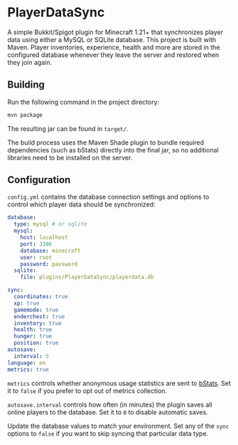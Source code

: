 # PlayerDataSync

A simple Bukkit/Spigot plugin for Minecraft 1.21+ that synchronizes player data using either a MySQL or SQLite database. This project is built with Maven.
Player inventories, experience, health and more are stored in the configured
database whenever they leave the server and restored when they join again.

## Building

Run the following command in the project directory:

```bash
mvn package
```

The resulting jar can be found in `target/`.

The build process uses the Maven Shade plugin to bundle required
dependencies (such as bStats) directly into the final jar, so no
additional libraries need to be installed on the server.

## Configuration

`config.yml` contains the database connection settings and options to control which
player data should be synchronized:

```yaml
database:
  type: mysql # or sqlite
  mysql:
    host: localhost
    port: 3306
    database: minecraft
    user: root
    password: password
  sqlite:
    file: plugins/PlayerDataSync/playerdata.db

sync:
  coordinates: true
  xp: true
  gamemode: true
  enderchest: true
  inventory: true
  health: true
  hunger: true
  position: true
autosave:
  interval: 5
language: en
metrics: true
```

`metrics` controls whether anonymous usage statistics are sent to
[bStats](https://bstats.org/). Set it to `false` if you prefer to
opt out of metrics collection.

`autosave.interval` controls how often (in minutes) the plugin saves all online
players to the database. Set it to `0` to disable automatic saves.

Update the database values to match your environment. Set any of the `sync` options to
`false` if you want to skip syncing that particular data type.
